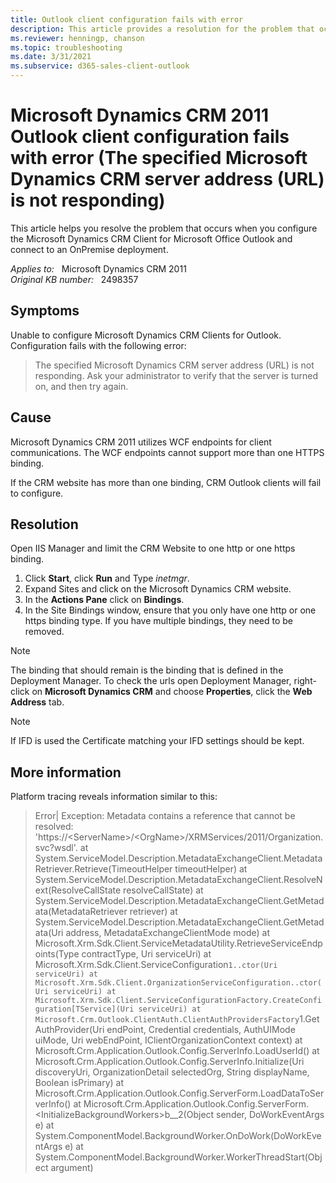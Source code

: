 ```yaml
---
title: Outlook client configuration fails with error
description: This article provides a resolution for the problem that occurs when you configure the Microsoft Dynamics CRM Client for Microsoft Office Outlook and connect to an OnPremise deployment.
ms.reviewer: henningp, chanson
ms.topic: troubleshooting
ms.date: 3/31/2021
ms.subservice: d365-sales-client-outlook
---
```

# Microsoft Dynamics CRM 2011 Outlook client configuration fails with error (The specified Microsoft Dynamics CRM server address (URL) is not responding)

This article helps you resolve the problem that occurs when you configure the Microsoft Dynamics CRM Client for Microsoft Office Outlook and connect to an OnPremise deployment.

_Applies to:_ &nbsp; Microsoft Dynamics CRM 2011  
_Original KB number:_ &nbsp; 2498357

## Symptoms

Unable to configure Microsoft Dynamics CRM Clients for Outlook. Configuration fails with the following error:

> The specified Microsoft Dynamics CRM server address (URL) is not responding. Ask your administrator to verify that the server is turned on, and then try again.

## Cause

Microsoft Dynamics CRM 2011 utilizes WCF endpoints for client communications. The WCF endpoints cannot support more than one HTTPS binding.

If the CRM website has more than one binding, CRM Outlook clients will fail to configure.

## Resolution

Open IIS Manager and limit the CRM Website to one http or one https binding.

1. Click **Start**, click **Run** and Type *inetmgr*.
2. Expand Sites and click on the Microsoft Dynamics CRM website.
3. In the **Actions Pane** click on **Bindings**.
4. In the Site Bindings window, ensure that you only have one http or one https binding type. If you have multiple bindings, they need to be removed.

> [!NOTE]
> The binding that should remain is the binding that is defined in the Deployment Manager. To check the urls open Deployment Manager, right-click on **Microsoft Dynamics CRM** and choose **Properties**, click the **Web Address** tab.

> [!NOTE]
> If IFD is used the Certificate matching your IFD settings should be kept.

## More information

Platform tracing reveals information similar to this:

> Error| Exception: Metadata contains a reference that cannot be resolved: 'https://\<ServerName>/\<OrgName>/XRMServices/2011/Organization.svc?wsdl'. at System.ServiceModel.Description.MetadataExchangeClient.MetadataRetriever.Retrieve(TimeoutHelper timeoutHelper)
 at System.ServiceModel.Description.MetadataExchangeClient.ResolveNext(ResolveCallState resolveCallState)
 at System.ServiceModel.Description.MetadataExchangeClient.GetMetadata(MetadataRetriever retriever)
 at System.ServiceModel.Description.MetadataExchangeClient.GetMetadata(Uri address, MetadataExchangeClientMode mode)
 at Microsoft.Xrm.Sdk.Client.ServiceMetadataUtility.RetrieveServiceEndpoints(Type contractType, Uri serviceUri)
 at Microsoft.Xrm.Sdk.Client.ServiceConfiguration`1..ctor(Uri serviceUri)
 at Microsoft.Xrm.Sdk.Client.OrganizationServiceConfiguration..ctor(Uri serviceUri)
 at Microsoft.Xrm.Sdk.Client.ServiceConfigurationFactory.CreateConfiguration[TService](Uri serviceUri)
 at Microsoft.Crm.Outlook.ClientAuth.ClientAuthProvidersFactory`1.GetAuthProvider(Uri endPoint, Credential credentials, AuthUIMode uiMode, Uri webEndPoint, IClientOrganizationContext context)
 at Microsoft.Crm.Application.Outlook.Config.ServerInfo.LoadUserId()
 at Microsoft.Crm.Application.Outlook.Config.ServerInfo.Initialize(Uri discoveryUri, OrganizationDetail selectedOrg, String displayName, Boolean isPrimary)
 at Microsoft.Crm.Application.Outlook.Config.ServerForm.LoadDataToServerInfo()
 at Microsoft.Crm.Application.Outlook.Config.ServerForm.\<InitializeBackgroundWorkers>b__2(Object sender, DoWorkEventArgs e)
 at System.ComponentModel.BackgroundWorker.OnDoWork(DoWorkEventArgs e)
 at System.ComponentModel.BackgroundWorker.WorkerThreadStart(Object argument)
